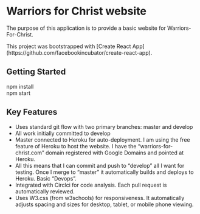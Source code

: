 <h1>Warriors for Christ website</h1>
<p>
    The purpose of this application is to provide a basic website for Warriors-For-Christ.
</P>
<p>
    This project was bootstrapped with [Create React App](https://github.com/facebookincubator/create-react-app).
</p>

<h2>Getting Started</h2>
npm install<br/>
npm start

<h2>Key Features</h2>
<ul>
    <li>Uses standard git flow with two primary branches: master and develop</li>
    <li>All work initially committed to develop</li>
    <li>Master connected to Heroku for auto-deployment.  I am using the free feature of Heroku to host the website.  I have the “warriors-for-christ.com” domain registered with Google Domains and pointed at Heroku.</li>
    <li>All this means that I can commit and push to “develop” all I want for testing.  Once I merge to “master” it automatically builds and deploys to Heroku.  Basic “Devops”.</li>
    <li>Integrated with Circlci for code analysis.  Each pull request is automatically reviewed.</li>
    <li>Uses W3.css (from w3schools) for responsiveness.  It automatically adjusts spacing and sizes for desktop, tablet, or mobile phone viewing.</li>
</ul>
